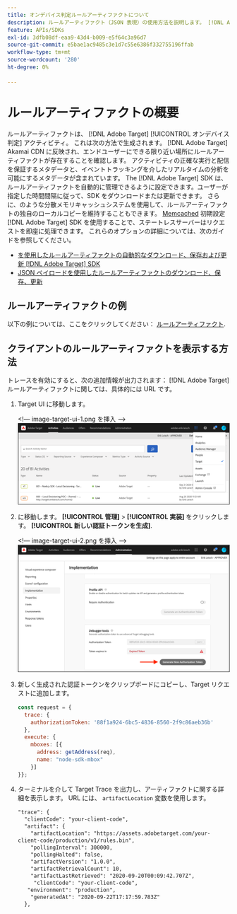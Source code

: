 ```yaml
---
title: オンデバイス判定ルールアーティファクトについて
description: ルールアーティファクト（JSON 表現）の使用方法を説明します。 [!DNL Adobe Target] [!UICONTROL オンデバイス判定] アクティビティ。
feature: APIs/SDKs
exl-id: 3dfb08df-eaa9-43d4-b009-e5f64c3a96d7
source-git-commit: e5bae1ac9485c3e1d7c55e6386f332755196ffab
workflow-type: tm+mt
source-wordcount: '280'
ht-degree: 0%

---
```


# ルールアーティファクトの概要

ルールアーティファクトは、 [!DNL Adobe Target] [!UICONTROL オンデバイス判定] アクティビティ。 これは次の方法で生成されます。 [!DNL Adobe Target] Akamai CDN に反映され、エンドユーザーにできる限り近い場所にルールアーティファクトが存在することを確認します。 アクティビティの正確な実行と配信を保証するメタデータと、イベントトラッキングを介したリアルタイムの分析を可能にするメタデータが含まれています。 The [!DNL Adobe Target] SDK は、ルールアーティファクトを自動的に管理できるように設定できます。ユーザーが指定した時間間隔に従って、SDK をダウンロードまたは更新できます。 さらに、のような分散メモリキャッシュシステムを使用して、ルールアーティファクトの独自のローカルコピーを維持することもできます。 [Memcached](https://memcached.org/) 初期設定 [!DNL Adobe Target] SDK を使用することで、ステートレスサーバーはリクエストを即座に処理できます。 これらのオプションの詳細については、次のガイドを参照してください。

* [を使用したルールアーティファクトの自動的なダウンロード、保存および更新 [!DNL Adobe Target] SDK](rule-artifact-sdk.md)
* [JSON ペイロードを使用したルールアーティファクトのダウンロード、保存、更新](rule-artifact-json.md)

## ルールアーティファクトの例

以下の例については、ここをクリックしてください： [ルールアーティファクト](rule-artifact-example.md).

## クライアントのルールアーティファクトを表示する方法

トレースを有効にすると、次の追加情報が出力されます： [!DNL Adobe Target] ルールアーティファクトに関しては、具体的には URL です。

1. Target UI に移動します。

   &lt;!— image-target-ui-1.png を挿入 —>
   ![代替画像](assets/asset-rule-artifact-1.png)

1. に移動します。 **[!UICONTROL 管理]** > **[!UICONTROL 実装]** をクリックします。 **[!UICONTROL 新しい認証トークンを生成]**.

   &lt;!— image-target-ui-2.png を挿入 —>
   ![代替画像](assets/asset-rule-artifact-2.png)

1. 新しく生成された認証トークンをクリップボードにコピーし、Target リクエストに追加します。

   ```javascript {line-numbers="true"}
   const request = {
     trace: {
       authorizationToken: '88f1a924-6bc5-4836-8560-2f9c86aeb36b'
     },
     execute: {
       mboxes: [{
         address: getAddress(req),
         name: "node-sdk-mbox"
       }]
   }};
   ```

1. ターミナルを介して Target Trace を出力し、アーティファクトに関する詳細を表示します。 URL には、 `artifactLocation` 変数を使用します。

   ```
   "trace": {
     "clientCode": "your-client-code",
     "artifact": {
       "artifactLocation": "https://assets.adobetarget.com/your-client-code/production/v1/rules.bin",
       "pollingInterval": 300000,
       "pollingHalted": false,
       "artifactVersion": "1.0.0",
       "artifactRetrievalCount": 10,
       "artifactLastRetrieved": "2020-09-20T00:09:42.707Z",
        "clientCode": "your-client-code",
      "environment": "production",
       "generatedAt": "2020-09-22T17:17:59.783Z"
     },
   ```
